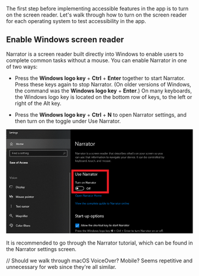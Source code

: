 The first step before implementing accessible features in the app is to turn on the screen reader. Let's walk through how to turn on the screen reader for each operating system to test accessibility in the app.

## Enable Windows screen reader

Narrator is a screen reader built directly into Windows to enable users to complete common tasks without a mouse. You can enable Narrator in one of two ways:

- Press the **Windows logo key** + **Ctrl** + **Enter** together to start Narrator. Press these keys again to stop Narrator. (On older versions of Windows, the command was the **Windows logo key** + **Enter**.) On many keyboards, the Windows logo key is located on the bottom row of keys, to the left or right of the Alt key.

- Press the **Windows logo key** + **Ctrl** + **N** to open Narrator settings, and then turn on the toggle under Use Narrator.

![Windows screenshots to enable Narrator](../media/windows-narrator.png)

It is recommended to go through the Narrator tutorial, which can be found in the Narrator settings screen.

// Should we walk through macOS VoiceOver? Mobile? Seems repetitive and unnecessary for web since they're all similar.